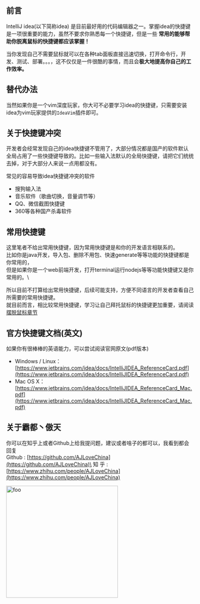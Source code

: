 ## 前言
IntelliJ idea(以下简称idea) 是目前最好用的代码编辑器之一。掌握idea的快捷键是一项很重要的能力，虽然不要求你熟悉每一个快捷键，但是一些
<b>常用的能够帮助你脱离鼠标的快捷键都应该掌握！</b>

当你发现自己不需要鼠标就可以在各种tab面板直接迅速切换，打开命令行，开发、测试、部署。。。，这不仅仅是一件很酷的事情，而且会<b>极大地提高你自己的工作效率。</b>


## 替代办法
当然如果你是一个vim深度玩家，你大可不必要学习idea的快捷键，只需要安装idea为vim玩家提供的`IdeaVim`插件即可。


## 关于快捷键冲突
开发者会经常发现自己的idea快捷键不管用了，大部分情况都是国产的软件默认全局占用了一些快捷键导致的。比如一些输入法默认的全局快捷键，请把它们统统去掉，对于大部分人来说一点用都没有。

常见的容易导致idea快捷键冲突的软件
* 搜狗输入法
* 音乐软件（歌曲切换，音量调节等）
* QQ、微信截图快捷键
* 360等各种国产杀毒软件

## 常用快捷键
这里笔者不给出常用快捷键，因为常用快捷键是和你的开发语言相联系的。\
比如你是java开发，导入包、删除不用包、快速generate等等功能的快捷键都是你常用的，\
但是如果你是一个web前端开发，打开terminal运行nodejs等等功能快捷键又是你常用的。\

所以目前不打算给出常用快捷键，后续可能支持，方便不同语言的开发者查看自己所需要的常用快捷键。\
就目前而言，相比较常用快捷键，学习让自己拜托鼠标的快捷键更加重要，请阅读[摆脱鼠标章节](/avoid-mouse/)


## 官方快捷键文档(英文)
如果你有很棒棒的英语能力，可以尝试阅读官网原文(pdf版本)
* Windows / Linux：[https://www.jetbrains.com/idea/docs/IntelliJIDEA_ReferenceCard.pdf](https://www.jetbrains.com/idea/docs/IntelliJIDEA_ReferenceCard.pdf)
* Mac OS X：[https://www.jetbrains.com/idea/docs/IntelliJIDEA_ReferenceCard_Mac.pdf](https://www.jetbrains.com/idea/docs/IntelliJIDEA_ReferenceCard_Mac.pdf)


## 关于霸都丶傲天
你可以在知乎上或者Github上给我提问题，建议或者啥子的都可以，我看到都会回复\
Github : [https://github.com/AJLoveChina](https://github.com/AJLoveChina)\
知 乎 : [https://www.zhihu.com/people/AJLoveChina](https://www.zhihu.com/people/AJLoveChina)

<img style="width:300px;" :src="$withBase('/zhihu.jpg')" alt="foo">

